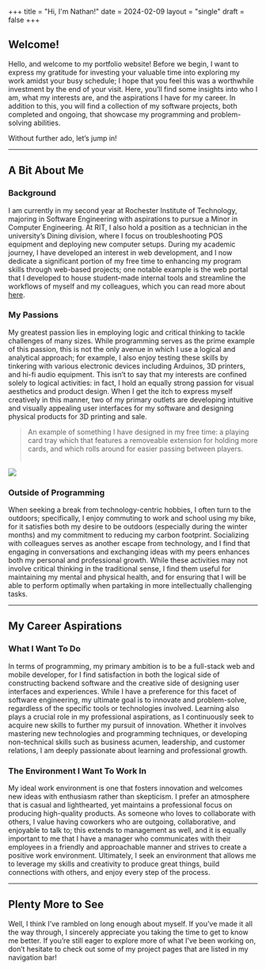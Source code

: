 +++
title = "Hi, I'm Nathan!"
date = 2024-02-09
layout = "single"
draft = false
+++

## Welcome!
Hello, and welcome to my portfolio website! Before we begin, I want to express my gratitude for investing your valuable time into exploring my work amidst your busy schedule; I hope that you feel this was a worthwhile investment by the end of your visit. Here, you’ll find some insights into who I am, what my interests are, and the aspirations I have for my career. In addition to this, you will find a collection of my software projects, both completed and ongoing, that showcase my programming and problem-solving abilities.

Without further ado, let’s jump in!

---

## A Bit About Me
### Background
I am currently in my second year at Rochester Institute of Technology, majoring in Software Engineering with aspirations to pursue a Minor in Computer Engineering. At RIT, I also hold a position as a technician in the university’s Dining division, where I focus on troubleshooting POS equipment and deploying new computer setups. During my academic journey, I have developed an interest in web development, and I now dedicate a significant portion of my free time to enhancing my program skills through web-based projects; one notable example is the web portal that I developed to house student-made internal tools and streamline the workflows of myself and my colleagues, which you can read  more about [here](/ritasp/overview/). 

### My Passions
My greatest passion lies in employing logic and critical thinking to tackle challenges of many sizes. While programming serves as the prime example of this passion, this is not the only avenue in which I use a logical and analytical approach; for example, I also enjoy testing these skills by tinkering with various electronic devices including Arduinos, 3D printers, and hi-fi audio equipment. This isn’t to say that my interests are confined solely to logical activities: in fact, I hold an equally strong passion for visual aesthetics and product design. When I get the itch to express myself creatively in this manner, two of my primary outlets are developing intuitive and visually appealing user interfaces for my software and designing physical products for 3D printing and sale. 
> An example of something I have designed in my free time: a playing card tray which that features a removeable extension for holding more cards, and which rolls around for easier passing between players. 
<br></br>
<img src="/trolley.jpeg">

### Outside of Programming
When seeking a break from technology-centric hobbies, I often turn to the outdoors; specifically, I enjoy commuting to work and school using my bike, for it satisfies both my desire to be outdoors (especially during the winter months) and my commitment to reducing my carbon footprint. Socializing with colleagues serves as another escape from technology, and I find that engaging in conversations and exchanging ideas with my peers enhances both my personal and professional growth. While these activities may not involve critical thinking in the traditional sense, I find them useful for maintaining my mental and physical health, and for ensuring that I will be able to perform optimally when partaking in more intellectually challenging tasks. 

---

## My Career Aspirations
### What I Want To Do
In terms of programming, my primary ambition is to be a full-stack web and mobile developer, for I find satisfaction in both the logical side of constructing backend software and the creative side of designing user interfaces and experiences. While I have a preference for this facet of software engineering, my ultimate goal is to innovate and problem-solve, regardless of the specific tools or technologies involved. Learning also plays a crucial role in my professional aspirations, as I continuously seek to acquire new skills to further my pursuit of innovation. Whether it involves mastering new technologies and programming techniques, or developing non-technical skills such as business acumen, leadership, and customer relations, I am deeply passionate about learning and professional growth. 

### The Environment I Want To Work In 
My ideal work environment is one that fosters innovation and welcomes new ideas with enthusiasm rather than skepticism. I prefer an atmosphere that is casual and lighthearted, yet maintains a professional focus on producing high-quality products. As someone who loves to collaborate with others, I value having coworkers who are outgoing, collaborative, and enjoyable to talk to; this extends to management as well, and it is equally important to me that I have a manager who communicates with their employees in a friendly and approachable manner and strives to create a positive work environment. Ultimately, I seek an environment that allows me to leverage my skills and creativity to produce great things, build connections with others, and enjoy every step of the process. 

---

## Plenty More to See
Well, I think I’ve rambled on long enough about myself. If you’ve made it all the way through, I sincerely appreciate you taking the time to get to know me better. If you’re still eager to explore more of what I’ve been working on, don’t hesitate to check out some of my project pages that are listed in my navigation bar!